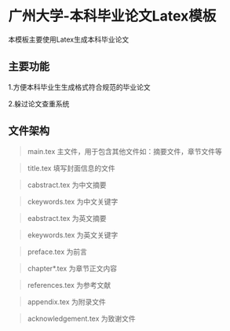 广州大学-本科毕业论文Latex模板
===================================
  本模板主要使用Latex生成本科毕业论文

主要功能
-----------------------------------
  1.方便本科毕业生生成格式符合规范的毕业论文

  2.躲过论文查重系统

文件架构
-----------------------------------
> main.tex 主文件，用于包含其他文件如：摘要文件，章节文件等

> title.tex 填写封面信息的文件

> cabstract.tex 为中文摘要

> ckeywords.tex 为中文关键字

> eabstract.tex 为英文摘要

> ekeywords.tex 为英文关键字

> preface.tex 为前言

> chapter*.tex 为章节正文内容

> references.tex 为参考文献

> appendix.tex 为附录文件

> acknowledgement.tex 为致谢文件
